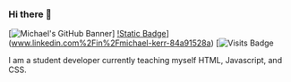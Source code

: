 ### Hi there 👋

<!--
**IvyMike98/IvyMike98** is a ✨ _special_ ✨ repository because its `README.md` (this file) appears on your GitHub profile.

Here are some ideas to get you started:

- 🔭 I’m currently working on ...
- 🌱 I’m currently learning ...
- 👯 I’m looking to collaborate on ...
- 🤔 I’m looking for help with ...
- 💬 Ask me about ...
- 📫 How to reach me: ...
- 😄 Pronouns: ...
- ⚡ Fun fact: ...
-->
[![Michael's GitHub Banner](./assets/github-header-image.png)]
[!Static Badge](https://img.shields.io/badge/Profile-blue?logo=LinkedIn&logoColor=%23fffff2)](www.linkedin.com%2Fin%2Fmichael-kerr-84a91528a)
[![Visits Badge](https://badges.pufler.dev/visits/IvyMike98/IvyMike98)

<p>I am a student developer currently teaching myself HTML, Javascript, and CSS.</p>